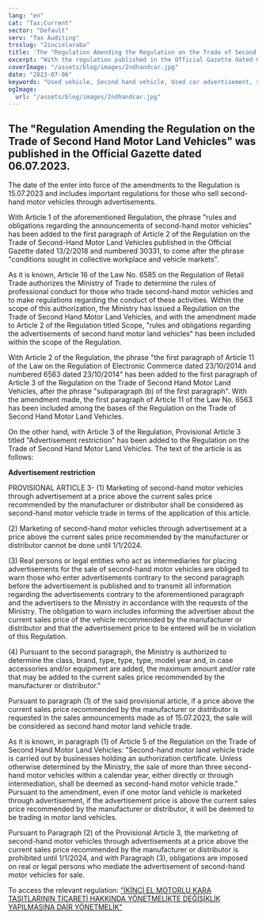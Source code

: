 ```yaml
---
lang: "en"
cat: "Tax;Current"
sector: "Default"
serv: "Tax Auditing"
trsslug: "2incielaraba"
title: 'The "Regulation Amending the Regulation on the Trade of Second Hand Motor Land Vehicles" was published.'
excerpt: "With the regulation published in the Official Gazette dated 06.07.2023, important amendments were made to the Regulation on the Trade of Second Hand Motor Land Vehicles to enter into force on 15.07.2023."
coverImage: "/assets/blog/images/2ndhandcar.jpg"
date: "2023-07-06"
keywords: "Used vehicle, Second hand vehicle, Used car advertisement, second hand vehicle trade, prohibition on second-hand vehicle trade, second-hand vehicle trade fine"
ogImage:
  url: "/assets/blog/images/2ndhandcar.jpg"
---
```


## The "Regulation Amending the Regulation on the Trade of Second Hand Motor Land Vehicles" was published in the Official Gazette dated 06.07.2023.

The date of the enter into force of the amendments to the Regulation is 15.07.2023 and includes important regulations for those who sell second-hand motor vehicles through advertisements.

With Article 1 of the aforementioned Regulation, the phrase "rules and obligations regarding the announcements of second-hand motor vehicles" has been added to the first paragraph of Article 2 of the Regulation on the Trade of Second-Hand Motor Land Vehicles published in the Official Gazette dated 13/2/2018 and numbered 30331, to come after the phrase "conditions sought in collective workplace and vehicle markets".

As it is known, Article 16 of the Law No. 6585 on the Regulation of Retail Trade authorizes the Ministry of Trade to determine the rules of professional conduct for those who trade second-hand motor vehicles and to make regulations regarding the conduct of these activities. Within the scope of this authorization, the Ministry has issued a Regulation on the Trade of Second Hand Motor Land Vehicles, and with the amendment made to Article 2 of the Regulation titled Scope, "rules and obligations regarding the advertisements of second hand motor land vehicles" has been included within the scope of the Regulation.

With Article 2 of the Regulation, the phrase "the first paragraph of Article 11 of the Law on the Regulation of Electronic Commerce dated 23/10/2014 and numbered 6563 dated 23/10/2014" has been added to the first paragraph of Article 3 of the Regulation on the Trade of Second Hand Motor Land Vehicles, after the phrase "subparagraph (b) of the first paragraph". With the amendment made, the first paragraph of Article 11 of the Law No. 6563 has been included among the bases of the Regulation on the Trade of Second Hand Motor Land Vehicles.

On the other hand, with Article 3 of the Regulation, Provisional Article 3 titled "Advertisement restriction" has been added to the Regulation on the Trade of Second Hand Motor Land Vehicles. The text of the article is as follows:

**Advertisement restriction**

PROVISIONAL ARTICLE 3- (1) Marketing of second-hand motor vehicles through advertisement at a price above the current sales price recommended by the manufacturer or distributor shall be considered as second-hand motor vehicle trade in terms of the application of this article.

(2) Marketing of second-hand motor vehicles through advertisement at a price above the current sales price recommended by the manufacturer or distributor cannot be done until 1/1/2024.

(3) Real persons or legal entities who act as intermediaries for placing advertisements for the sale of second-hand motor vehicles are obliged to warn those who enter advertisements contrary to the second paragraph before the advertisement is published and to transmit all information regarding the advertisements contrary to the aforementioned paragraph and the advertisers to the Ministry in accordance with the requests of the Ministry. The obligation to warn includes informing the advertiser about the current sales price of the vehicle recommended by the manufacturer or distributor and that the advertisement price to be entered will be in violation of this Regulation.

(4) Pursuant to the second paragraph, the Ministry is authorized to determine the class, brand, type, type, type, model year and, in case accessories and/or equipment are added, the maximum amount and/or rate that may be added to the current sales price recommended by the manufacturer or distributor."

Pursuant to paragraph (1) of the said provisional article, if a price above the current sales price recommended by the manufacturer or distributor is requested in the sales announcements made as of 15.07.2023, the sale will be considered as second hand motor land vehicle trade.

As it is known, in paragraph (1) of Article 5 of the Regulation on the Trade of Second Hand Motor Land Vehicles: "Second-hand motor land vehicle trade is carried out by businesses holding an authorization certificate. Unless otherwise determined by the Ministry, the sale of more than three second-hand motor vehicles within a calendar year, either directly or through intermediation, shall be deemed as second-hand motor vehicle trade." Pursuant to the amendment, even if one motor land vehicle is marketed through advertisement, if the advertisement price is above the current sales price recommended by the manufacturer or distributor, it will be deemed to be trading in motor land vehicles.

Pursuant to Paragraph (2) of the Provisional Article 3, the marketing of second-hand motor vehicles through advertisements at a price above the current sales price recommended by the manufacturer or distributor is prohibited until 1/1/2024, and with Paragraph (3), obligations are imposed on real or legal persons who mediate the advertisement of second-hand motor vehicles for sale.

To access the relevant regulation: ["İKİNCİ EL MOTORLU KARA TAŞITLARININ TİCARETİ HAKKINDA YÖNETMELİKTE DEĞİŞİKLİK YAPILMASINA DAİR YÖNETMELİK"](https://www.resmigazete.gov.tr/eskiler/2023/07/20230706-1.htm)
